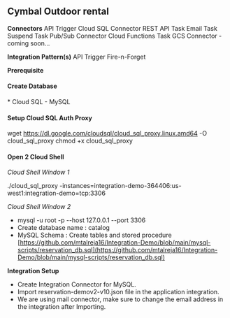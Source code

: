 <!-- Output copied to clipboard! -->

<!-- Yay, no errors, warnings, or alerts! -->

<h2>Cymbal Outdoor rental </h2>


**Connectors**
API Trigger
Cloud SQL Connector
REST API Task
Email Task 
Suspend Task
Pub/Sub Connector
Cloud Functions Task
GCS Connector - coming soon...

**Integration Pattern(s)**
API Trigger
Fire-n-Forget


**Prerequisite**


<h4>Create Database</h4>
* Cloud SQL - MySQL
<h4>Setup Cloud SQL Auth Proxy</h4>

   wget https://dl.google.com/cloudsql/cloud_sql_proxy.linux.amd64 -O cloud_sql_proxy
   chmod +x cloud_sql_proxy

<h4>Open 2 Cloud Shell</h4>

*Cloud Shell Window 1*

./cloud_sql_proxy -instances=integration-demo-364406:us-west1:integration-demo=tcp:3306

*Cloud Shell Window 2*

* mysql -u root -p --host 127.0.0.1 --port 3306 
* Create database name : catalog
* MySQL Schema : Create tables and stored procedure [https://github.com/mtalreja16/Integration-Demo/blob/main/mysql-scripts/reservation_db.sql](https://github.com/mtalreja16/Integration-Demo/blob/main/mysql-scripts/reservation_db.sql)

**Integration Setup**

* Create Integration Connector for MySQL.
* Import reservation-demov2-v10.json file in the application integration.
* We are using mail connector, make sure to change the email address in the integration after Importing.



